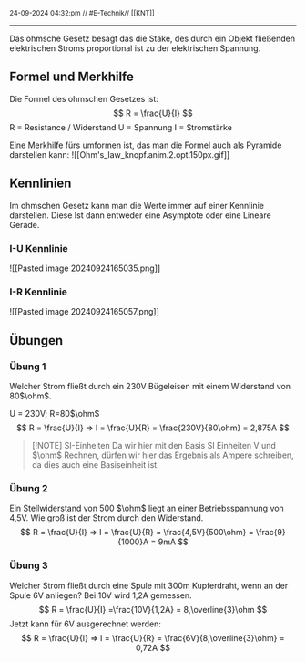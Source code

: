 <sub class="descriptionSection">24-09-2024 04:32:pm // #E-Technik// [[KNT]]</sub>
____
Das ohmsche Gesetz besagt das die Stäke, des durch ein Objekt fließenden elektrischen Stroms proportional ist zu der elektrischen Spannung.

## Formel und Merkhilfe
Die Formel des ohmschen Gesetzes ist:
$$
R = \frac{U}{I}
$$
R = Resistance / Widerstand
U = Spannung
I = Stromstärke

Eine Merkhilfe fürs umformen ist, das man die Formel auch als Pyramide darstellen kann:
![[Ohm's_law_knopf.anim.2.opt.150px.gif]]
## Kennlinien
Im ohmschen Gesetz kann man die Werte immer auf einer Kennlinie darstellen. Diese Ist dann entweder eine Asymptote oder eine Lineare Gerade.
### I-U Kennlinie
![[Pasted image 20240924165035.png]]
### I-R Kennlinie
![[Pasted image 20240924165057.png]]
## Übungen
### Übung 1
Welcher Strom fließt durch ein 230V Bügeleisen mit einem Widerstand von 80$\ohm$.

U = 230V; R=80$\ohm$
$$
R = \frac{U}{I} => I = \frac{U}{R} = \frac{230V}{80\ohm} = 2,875A
$$

> [!NOTE] SI-Einheiten
> Da wir hier mit den Basis SI Einheiten V und $\ohm$ Rechnen, dürfen wir hier das Ergebnis als Ampere schreiben, da dies auch eine Basiseinheit ist.

### Übung 2
Ein Stellwiderstand von 500 $\ohm$ liegt an einer Betriebsspannung von 4,5V. Wie groß ist der Strom durch den Widerstand.
$$
R = \frac{U}{I} => I = \frac{U}{R} = \frac{4,5V}{500\ohm} = \frac{9}{1000}A = 9mA
$$


### Übung 3
Welcher Strom fließt durch eine Spule mit 300m Kupferdraht, wenn an der Spule 6V anliegen? Bei 10V wird 1,2A gemessen.
$$
R = \frac{U}{I} =\frac{10V}{1,2A} = 8,\overline{3}\ohm
$$
Jetzt kann für 6V ausgerechnet werden:
$$
R = \frac{U}{I} => I = \frac{U}{R} = \frac{6V}{8,\overline{3}\ohm} = 0,72A
$$
